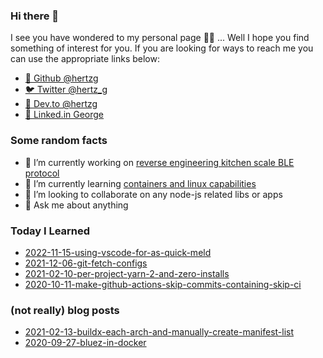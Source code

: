### Hi there 👋

I see you have wondered to my personal page 🧙‍♂️ ... Well I hope you find something of interest for you. If you are
looking for ways to reach me you can use the appropriate links below:

* [🐙 Github @hertzg](https://github.com/hertzg)
* [🐦 Twitter @hertz_g](https://twitter.com/hertz_g)
* [📝 Dev.to @hertzg](https://dev.to/hertzg/)
* [💼 Linked.in George](https://www.linkedin.com/in/george-kotchlamazashvili-52220085)

### Some random facts

- 🔭 I’m currently working on [reverse engineering kitchen scale BLE protocol](https://github.com/hertzg/etekcity)
- 🌱 I’m currently learning [containers and linux capabilities](https://twitter.com/Hertz_G/status/1310306592534016003)
- 👯 I’m looking to collaborate on any node-js related libs or apps
- 💬 Ask me about anything

### Today I Learned

* [2022-11-15-using-vscode-for-as-quick-meld](til/2022-11-15-using-vscode-for-as-quick-meld.md)
* [2021-12-06-git-fetch-configs](til/2021-12-06-git-fetch-configs.md)
* [2021-02-10-per-project-yarn-2-and-zero-installs](til/2021-02-10-per-project-yarn-2-and-zero-installs.md)
* [2020-10-11-make-github-actions-skip-commits-containing-skip-ci](til/2020-10-11-make-github-actions-skip-commits-containing-skip-ci.md)

### (not really) blog posts

* [2021-02-13-buildx-each-arch-and-manually-create-manifest-list](blog/2021-02-13-buildx-each-arch-and-manually-create-manifest-list.md)
* [2020-09-27-bluez-in-docker](blog/2020-09-27-bluez-in-docker.md)

